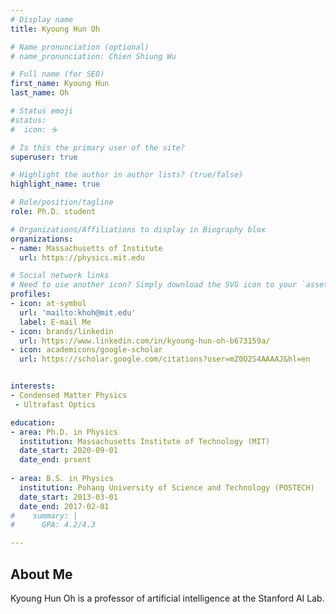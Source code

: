 ```yaml
---
# Display name
title: Kyoung Hun Oh

# Name pronunciation (optional)
# name_pronunciation: Chien Shiung Wu

# Full name (for SEO)
first_name: Kyoung Hun
last_name: Oh

# Status emoji
#status:
#  icon: ☕️

# Is this the primary user of the site?
superuser: true

# Highlight the author in author lists? (true/false)
highlight_name: true

# Role/position/tagline
role: Ph.D. student

# Organizations/Affiliations to display in Biography blox
organizations:
- name: Massachusetts of Institute
  url: https://physics.mit.edu

# Social network links
# Need to use another icon? Simply download the SVG icon to your `assets/media/icons/` folder.
profiles:
- icon: at-symbol
  url: 'mailto:khoh@mit.edu'
  label: E-mail Me
- icon: brands/linkedin
  url: https://www.linkedin.com/in/kyoung-hun-oh-b673159a/
- icon: academicons/google-scholar
  url: https://scholar.google.com/citations?user=mZ0O2S4AAAAJ&hl=en


interests:
- Condensed Matter Physics
 - Ultrafast Optics

education:
- area: Ph.D. in Physics
  institution: Massachusetts Institute of Technology (MIT)
  date_start: 2020-09-01
  date_end: prsent
   
- area: B.S. in Physics
  institution: Pohang University of Science and Technology (POSTECH)
  date_start: 2013-03-01
  date_end: 2017-02-01
#    summary: |
#      GPA: 4.2/4.3

---
```


## About Me

Kyoung Hun Oh is a professor of artificial intelligence at the Stanford AI Lab.
